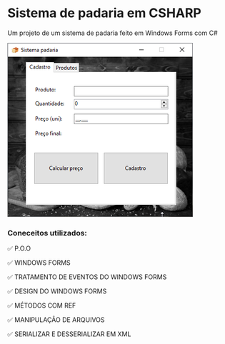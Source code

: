 # Sistema de padaria em CSHARP
Um projeto de um sistema de padaria feito em Windows Forms com C#

![Sistema](https://github.com/bonifacio-pedro/pedido-padaria-csharp/blob/master/Projeto_pedido_padaria._R0a9rUmO9l.png)

### Coneceitos utilizados:
✅ P.O.O

✅ WINDOWS FORMS

✅ TRATAMENTO DE EVENTOS DO WINDOWS FORMS

✅ DESIGN DO WINDOWS FORMS

✅ MÉTODOS COM REF

✅ MANIPULAÇÃO DE ARQUIVOS

✅ SERIALIZAR E DESSERIALIZAR EM XML
